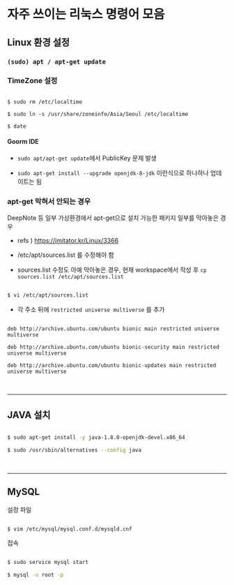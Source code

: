 # 자주 쓰이는 리눅스 명령어 모음

## Linux 환경 설정

### `(sudo) apt / apt-get update`

### TimeZone 설정

```

$ sudo rm /etc/localtime

$ sudo ln -s /usr/share/zoneinfo/Asia/Seoul /etc/localtime

$ date

```

#### Goorm IDE

- `sudo apt/apt-get update`에서 PublicKey 문제 발생

- `sudo apt-get install --upgrade openjdk-8-jdk` 이런식으로 하나하나 업데이트는 됨

### apt-get 막혀서 안되는 경우

DeepNote 등 일부 가상환경에서 apt-get으로 설치 가능한 패키지 일부를 막아놓은 경우


- refs ) https://imitator.kr/Linux/3366

- /etc/apt/sources.list 를 수정해야 함
- sources.list 수정도 아예 막아놓은 경우, 현재 workspace에서 작성 후 `cp sources.list /etc/apt/sources.list`

```bash

$ vi /etc/apt/sources.list

```
    
- 각 주소 뒤에 `restricted universe multiverse` 를 추가

```

deb http://archive.ubuntu.com/ubuntu bionic main restricted universe multiverse

deb http://archive.ubuntu.com/ubuntu bionic-security main restricted universe multiverse

deb http://archive.ubuntu.com/ubuntu bionic-updates main restricted universe multiverse 

```

<br />

---

## JAVA 설치

```bash

$ sudo apt-get install -y java-1.8.0-openjdk-devel.x86_64

$ sudo /usr/sbin/alternatives --config java

```

<br />

---

## MySQL 

설정 파일

```bash

$ vim /etc/mysql/mysql.conf.d/mysqld.cnf

```

접속

```bash

$ sudo service mysql start

$ mysql -u root -p

```
